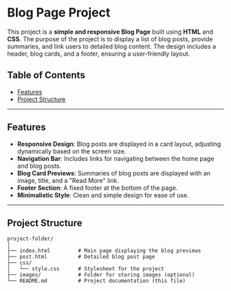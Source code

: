 # Blog Page Project

This project is a **simple and responsive Blog Page** built using **HTML** and **CSS**. The purpose of the project is to display a list of blog posts, provide summaries, and link users to detailed blog content. The design includes a header, blog cards, and a footer, ensuring a user-friendly layout.

## Table of Contents
- [Features](#features)
- [Project Structure](#project-structure)

---

## Features

- **Responsive Design**: Blog posts are displayed in a card layout, adjusting dynamically based on the screen size.
- **Navigation Bar**: Includes links for navigating between the home page and blog posts.
- **Blog Card Previews**: Summaries of blog posts are displayed with an image, title, and a "Read More" link.
- **Footer Section**: A fixed footer at the bottom of the page.
- **Minimalistic Style**: Clean and simple design for ease of use.

---

## Project Structure

```plaintext
project-folder/
│
├── index.html         # Main page displaying the blog previews
├── post.html          # Detailed blog post page
├── css/
│   └── style.css      # Stylesheet for the project
├── images/            # Folder for storing images (optional)
└── README.md          # Project documentation (this file)

